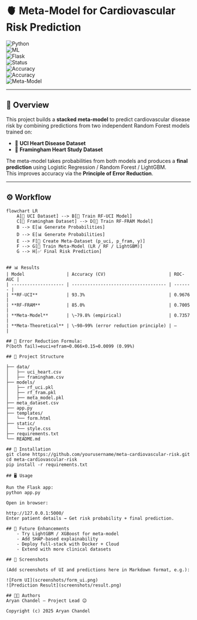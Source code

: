 # 🫀 Meta-Model for Cardiovascular Risk Prediction  

![Python](https://img.shields.io/badge/Python-3.9+-blue?logo=python)  
![ML](https://img.shields.io/badge/Machine%20Learning-Stacking%20Ensemble-green)  
![Flask](https://img.shields.io/badge/Flask-Web%20App-black?logo=flask)  
![Status](https://img.shields.io/badge/Status-Active-success)  
![Accuracy](https://img.shields.io/badge/UCI_RF-93.3%25-brightgreen)  
![Accuracy](https://img.shields.io/badge/Framingham_RF-85.0%25-yellow)  
![Meta-Model](https://img.shields.io/badge/Meta_Model-79.8%25-orange)  

---

## 📌 Overview
This project builds a **stacked meta-model** to predict cardiovascular disease risk by combining predictions from two independent Random Forest models trained on:  

- 📂 **UCI Heart Disease Dataset**  
- 📂 **Framingham Heart Study Dataset**  

The meta-model takes probabilities from both models and produces a **final prediction** using Logistic Regression / Random Forest / LightGBM.  
This improves accuracy via the **Principle of Error Reduction**.  

---

## ⚙️ Workflow

```mermaid
flowchart LR
    A[📂 UCI Dataset] --> B[🌲 Train RF-UCI Model]
    C[📂 Framingham Dataset] --> D[🌲 Train RF-FRAM Model]
    B --> E[📊 Generate Probabilities]
    D --> E[📊 Generate Probabilities]
    E --> F[🧩 Create Meta-Dataset (p_uci, p_fram, y)]
    F --> G[🤖 Train Meta-Model (LR / RF / LightGBM)]
    G --> H[✅ Final Risk Prediction]


## 📊 Results
| Model                | Accuracy (CV)                        | ROC-AUC |
| -------------------- | ------------------------------------ | ------- |
| **RF-UCI**           | 93.3%                                | 0.9676  |
| **RF-FRAM**          | 85.0%                                | 0.7005  |
| **Meta-Model**       | \~79.8% (empirical)                  | 0.7357  |
| **Meta-Theoretical** | \~98–99% (error reduction principle) | —       |

## 🧮 Error Reduction Formula:
P(both fail)=euci​×efram​≈0.066×0.15≈0.0099 (0.99%)

## 📂 Project Structure

├── data/
│   ├── uci_heart.csv
│   ├── framingham.csv
├── models/
│   ├── rf_uci.pkl
│   ├── rf_fram.pkl
│   ├── meta_model.pkl
├── meta_dataset.csv
├── app.py              
├── templates/
│   └── form.html       
├── static/
│   └── style.css       
├── requirements.txt
└── README.md

## 🚀 Installation
git clone https://github.com/yourusername/meta-cardiovascular-risk.git
cd meta-cardiovascular-risk
pip install -r requirements.txt

## 🖥️ Usage

Run the Flask app:
python app.py

Open in browser:

http://127.0.0.1:5000/
Enter patient details → Get risk probability + final prediction.

## 🔮 Future Enhancements
    - Try LightGBM / XGBoost for meta-model
    - Add SHAP-based explainability
    - Deploy full-stack with Docker + Cloud
    - Extend with more clinical datasets

## 📸 Screenshots

(Add screenshots of UI and predictions here in Markdown format, e.g.):

![Form UI](screenshots/form_ui.png)  
![Prediction Result](screenshots/result.png)

## 👨‍💻 Authors
Aryan Chandel – Project Lead 😉

Copyright (c) 2025 Aryan Chandel


